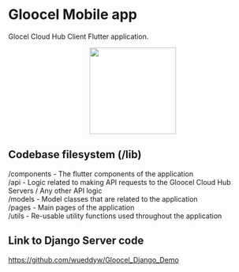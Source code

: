 # Gloocel Mobile app

Glocel Cloud Hub Client Flutter application.


<p align="center">
  <img width = "175px" src="https://github.com/wueddyw/Gloocel_Django_Demo/blob/master/Gloocel_images/4.png"/>
</p>

## Codebase filesystem (/lib)

/components - The flutter components of the application
<br>
/api - Logic related to making API requests to the Gloocel Cloud Hub Servers / Any other API logic
<br>
/models - Model classes that are related to the application
<br>
/pages - Main pages of the application
<br>
/utils - Re-usable utility functions used throughout the application
<br>


## Link to Django Server code
https://github.com/wueddyw/Gloocel_Django_Demo
